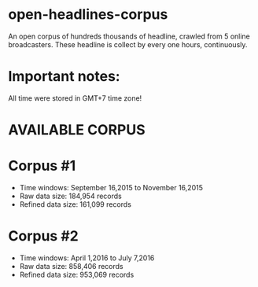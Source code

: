 # open-headlines-corpus
An open corpus of hundreds thousands of headline, crawled from 5 online broadcasters. These headline is collect by every one hours, continuously.
# Important notes:
All time were stored in GMT+7 time zone!
# AVAILABLE CORPUS
# Corpus #1
- Time windows: September 16,2015 to November 16,2015
- Raw data size: 184,954 records
- Refined data size: 161,099 records

# Corpus #2
- Time windows: April 1,2016 to July 7,2016
- Raw data size: 858,406 records
- Refined data size: 953,069 records
